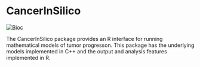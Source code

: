 # CancerInSilico

[![Bioc](https://bioconductor.org)](https://bioconductor.org/packages/CancerInSilico)

The CancerInSilico package provides an R interface for running mathematical models of tumor progresson. This package has the underlying models implemented in C++ and the output and analysis features implemented in R.
